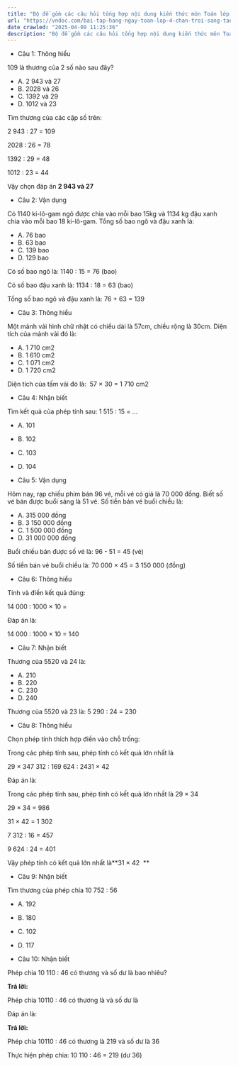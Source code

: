 ```yaml
---
title: "Bộ đề gồm các câu hỏi tổng hợp nội dung kiến thức môn Toán lớp 4 đã học ở Tuần 23 trong chương trình Toán lớp 4 Tập 2 sách Chân trời sáng tạo, giúp các em ôn tập và luyện giải các dạng bài tập Toán lớp 4. Mời các em cùng luyện tập."
url: "https://vndoc.com/bai-tap-hang-ngay-toan-lop-4-chan-troi-sang-tao-tuan-23-thu-5-336760"
date_crawled: "2025-04-09 11:25:36"
description: "Bộ đề gồm các câu hỏi tổng hợp nội dung kiến thức môn Toán lớp 4 đã học ở Tuần 23 trong chương trình Toán lớp 4 Tập 2 sách Chân trời sáng tạo, giúp các em ôn tập và luyện giải các dạng bài tập Toán lớp 4. Mời các em cùng luyện tập."
---
```


* Câu 1:  Thông hiểu

109 là thương của 2 số nào sau đây?

  * A. 2 943 và 27 
  * B. 2028 và 26 
  * C. 1392 và 29 
  * D. 1012 và 23 



Tìm thương của các cặp số trên:

2 943 : 27 = 109

2028 : 26 = 78

1392 : 29 = 48

1012 : 23 = 44

Vậy chọn đáp án **2 943 và 27**

* Câu 2:  Vận dụng

Có 1140 ki-lô-gam ngô được chia vào mỗi bao 15kg và 1134 kg đậu xanh chia vào mỗi bao 18 ki-lô-gam. Tổng số bao ngô và đậu xanh là:

  * A. 76 bao 
  * B. 63 bao 
  * C. 139 bao 
  * D. 129 bao 



Có số bao ngô là: 1140 : 15 = 76 (bao)

Có số bao đậu xanh là: 1134 : 18 = 63 (bao)

Tổng số bao ngô và đậu xanh là: 76 + 63 = 139

* Câu 3:  Thông hiểu

Một mảnh vải hình chữ nhật có chiều dài là 57cm, chiều rộng là 30cm. Diện tích của mảnh vải đó là:

  * A. 1 710 cm2
  * B. 1 610 cm2
  * C. 1 071 cm2
  * D. 1 720 cm2



Diện tích của tấm vải đó là:  57 × 30 = 1 710 cm2

* Câu 4:  Nhận biết

Tìm kết quả của phép tính sau: 1 515 : 15 = ...

  * A. 101 
  * B. 102 
  * C. 103 
  * D. 104 



* Câu 5:  Vận dụng

Hôm nay, rạp chiếu phim bán 96 vé, mỗi vé có giá là 70 000 đồng. Biết số vé bán được buổi sáng là 51 vé. Số tiền bán vé buổi chiều là:

  * A. 315 000 đồng 
  * B. 3 150 000 đồng 
  * C. 1 500 000 đồng 
  * D. 31 000 000 đồng 



Buổi chiều bán được số vé là: 96 - 51 = 45 (vé)

Số tiền bán vé buổi chiều là: 70 000 × 45 = 3 150 000 (đồng)

* Câu 6:  Thông hiểu

Tính và điền kết quả đúng:

14 000 : 1000 × 10 = 

Đáp án là:

14 000 : 1000 × 10 = 140

* Câu 7:  Nhận biết

Thương của 5520 và 24 là:

  * A. 210 
  * B. 220 
  * C. 230 
  * D. 240 



Thương của 5520 và 23 là: 5 290 : 24 = 230

* Câu 8:  Thông hiểu

Chọn phép tính thích hợp điền vào chỗ trống:

Trong các phép tính sau, phép tính có kết quả lớn nhất là 

29 × 347 312 : 169 624 : 2431 × 42

Đáp án là:

Trong các phép tính sau, phép tính có kết quả lớn nhất là 29 × 34

29 × 34 = 986

31 × 42 = 1 302

7 312 : 16 = 457

9 624 : 24 = 401

Vậy phép tính có kết quả lớn nhất là**31 × 42  **

* Câu 9:  Nhận biết

Tìm thương của phép chia 10 752 : 56

  * A. 192 
  * B. 180 
  * C. 102 
  * D. 117 



* Câu 10:  Nhận biết

Phép chia 10 110 : 46 có thương và số dư là bao nhiêu?

**Trả lời:**

Phép chia 10110 : 46 có thương là  và số dư là 

Đáp án là:

**Trả lời:**

Phép chia 10110 : 46 có thương là 219 và số dư là 36

Thực hiện phép chia: 10 110 : 46 = 219 (dư 36)
